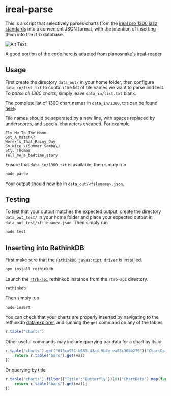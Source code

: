 # ireal-parse

This is a script that selectively parses charts from the [ireal pro 1300 jazz standards](https://www.irealb.com/forums/showthread.php?12753-Jazz-1300-Standards) into a convenient JSON format, with the intention of inserting them into the rtrb database.

![Alt Text](https://github.com/realtimerealbook/ireal-parse/raw/master/img/demo.gif)

A good portion of the code here is adapted from pianosnake's [ireal-reader](https://www.npmjs.com/package/ireal-reader).

## Usage

First create the directory `data_out/` in your home folder, then configure `data_in/list.txt` to contain the list of file names we want to parse and test. To *parse all 1300 charts*, simply leave `data_in/list.txt` blank.

The complete list of 1300 chart names in `data_in/1300.txt` can be found [here](http://www.irealb.com/forums/showthread.php?4522-Jazz-1300-Standards-Individual-Songs).

File names should be separated by a new line, with spaces replaced by underscores, and special characters escaped. For example
```
Fly_Me_To_The_Moon
Got_A_Match\?
Here\'s_That_Rainy_Day
So_Nice_\(Summer_Samba\)
St\._Thomas
Tell_me_a_bedtime_story
```

Ensure that `data_in/1300.txt` is available, then simply run
```js
node parse
```

Your output should now be in `data_out/<filename>.json`.

## Testing

To test that your output matches the expected output, create the directory `data_out_test/` in your home folder and place your expected output in `data_out_test/<filename>.json`. Then simply run
```js
node test
```

## Inserting into RethinkDB

First make sure that the [`RethinkDB javascript driver`](https://www.rethinkdb.com/docs/install-drivers/javascript/) is installed.
```js
npm install rethinkdb
```

Launch the [`rtrb-api`](https://github.com/realtimerealbook/rtrb-api) rethinkdb instance from the `rtrb-api` directory.
```js
rethinkdb
```

Then simply run
```js
node insert
```

You can check that your charts are properly inserted by navigating to the rethinkdb [data explorer](http://localhost:8080/#dataexplorer), and running the `get` command on any of the tables
```js
r.table("charts")
```

Other useful commands may include querying bar data for a chart by its id
```js
r.table("charts").get("015ca951-b683-43a4-9b4e-ea83c30bb276")("ChartData").map(function(val) {
	return r.table("bars").get(val)
})
```

Or querying by title
```js
r.table("charts").filter({"Title":"Butterfly"})(0)("ChartData").map(function(val) {
	return r.table("bars").get(val);
})
```